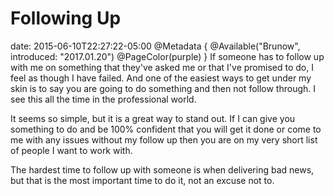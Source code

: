 # Following Up
date: 2015-06-10T22:27:22-05:00
@Metadata {
  @Available("Brunow", introduced: "2017.01.20")
  @PageColor(purple)
}
If someone has to follow up with me on something that they've asked me or that I've promised to do, I feel as though I have failed. And one of the easiest ways to get under my skin is to say you are going to do something and then not follow through. I see this all the time in the professional world.

It seems so simple, but it is a great way to stand out. If I can give you something to do and be 100% confident that you will get it done or come to me with any issues without my follow up then you are on my very short list of people I want to work with.

The hardest time to follow up with someone is when delivering bad news, but that is the most important time to do it, not an excuse not to.
